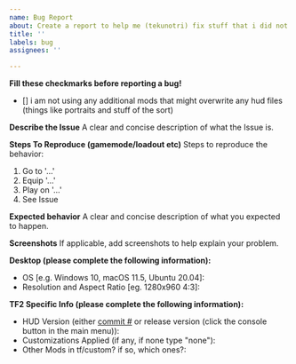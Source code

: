 ```yaml
---
name: Bug Report
about: Create a report to help me (tekunotri) fix stuff that i did not test
title: ''
labels: bug
assignees: ''

---
```


**Fill these checkmarks before reporting a bug!**

- [] i am not using any additional mods that might overwrite any hud files (things like portraits and stuff of the sort)

**Describe the Issue**
A clear and concise description of what the Issue is.

**Steps To Reproduce (gamemode/loadout etc)**
Steps to reproduce the behavior:

1. Go to '...'
2. Equip '...'
3. Play on '...'
4. See Issue

**Expected behavior**
A clear and concise description of what you expected to happen.

**Screenshots**
If applicable, add screenshots to help explain your problem.

**Desktop (please complete the following information):**

- OS [e.g. Windows 10, macOS 11.5, Ubuntu 20.04]:
- Resolution and Aspect Ratio [eg. 1280x960 4:3]:

**TF2 Specific Info (please complete the following information):**

- HUD Version (either [commit #](https://i.imgur.com/Jx06jeZ.png) or release version (click the console button in the main menu)):
- Customizations Applied (if any, if none type "none"):
- Other Mods in tf/custom? if so, which ones?:
